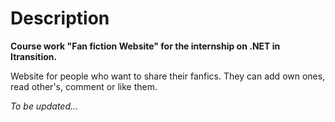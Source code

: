 # Description
**Course work "Fan fiction Website" for the internship on .NET in Itransition.**

Website for people who want to share their fanfics. They can add own ones, read other's, comment or like them.

*To be updated...*
